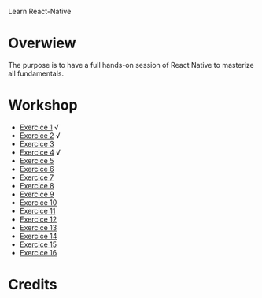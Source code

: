 Learn React-Native
# Overwiew 
The purpose is to have a full hands-on session of React Native to masterize all fundamentals.
# Workshop 

- [Exercice 1](exo-1/README.md) √
- [Exercice 2](exo-2/README.md) √
- [Exercice 3](exo-3/README.md)
- [Exercice 4](exo-4/README.md) √
- [Exercice 5](exo-5/README.md)
- [Exercice 6](exo-6/README.md)
- [Exercice 7](exo-7/README.md)
- [Exercice 8](exo-8/README.md)
- [Exercice 9](exo-9/README.md)
- [Exercice 10](exo-10/README.md)
- [Exercice 11](exo-11/README.md)
- [Exercice 12](exo-12/README.md)
- [Exercice 13](exo-13/README.md)
- [Exercice 14](exo-14/README.md)
- [Exercice 15](exo-15/README.md)
- [Exercice 16](exo-16/README.md)

# Credits

